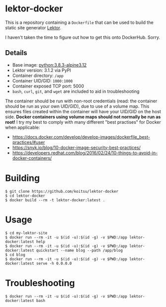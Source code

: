 # lektor-docker

This is a repository containing a `Dockerfile` that can be used to build the
static site generator [Lektor](https://github.com/lektor/lektor).

I haven't taken the time to figure out how to get this onto DockerHub.  Sorry.

## Details

* Base image: [python:3.8.3-alpine3.12](https://hub.docker.com/_/python)
* Lektor version: 3.1.2 via PyPI
* Container directory: `/app`
* Container UID/GID: `1000:1000`
* Container exposed TCP port: 5000
* `bash`, `curl`, `git`, and `wget` are included to aid in troubleshooting

The container should be run with non-root credentials (read: the container
should be run as your own UID/GID), due to use of a volume map.  This ensures
files created within the container will have your UID/GID on the host side.
**Docker containers using volume maps should not normally be run as root!**
I try my best to comply with many different "best practises" for Docker
when applicable:

* https://docs.docker.com/develop/develop-images/dockerfile_best-practices/#user
* https://snyk.io/blog/10-docker-image-security-best-practices/
* https://developers.redhat.com/blog/2016/02/24/10-things-to-avoid-in-docker-containers/

# Building

```
$ git clone https://github.com/koitsu/lektor-docker
$ cd lektor-docker
$ docker build --rm -t lektor-docker:latest .
```

# Usage

```
$ cd my-lektor-site
$ docker run --rm -it -u $(id -u):$(id -g) -v $PWD:/app lektor-docker:latest help
$ docker run --rm -it -u $(id -u):$(id -g) -v $PWD:/app lektor-docker:latest quickstart --name blog --path /app/blog
$ cd blog
$ docker run --rm -it -u $(id -u):$(id -g) -v $PWD:/app lektor-docker:latest serve -h 0.0.0.0
```

# Troubleshooting

```
$ docker run --rm -it -u $(id -u):$(id -g) -v $PWD:/app lektor-docker:latest bash
```

